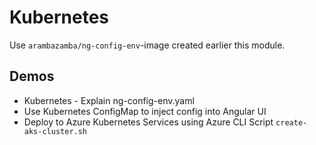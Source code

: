 # Kubernetes

Use `arambazamba/ng-config-env`-image created earlier this module.

## Demos

- Kubernetes - Explain ng-config-env.yaml
- Use Kubernetes ConfigMap to inject config into Angular UI
- Deploy to Azure Kubernetes Services using Azure CLI Script `create-aks-cluster.sh`